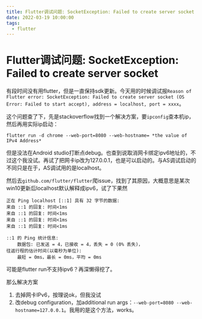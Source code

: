 ```yaml
---
title: Flutter调试问题: SocketException: Failed to create server socket
date: 2022-03-19 10:00:00
tags: 
  - flutter
---
```


# Flutter调试问题: SocketException: Failed to create server socket

有段时间没有用flutter，但是一直保持sdk更新。今天用的时候调试报`Reason of Flutter error: SocketException: Failed to create server socket (OS Error: Failed to start accept), address = localhost, port = xxxx`。

这个问题查了下，先是stackoverflow找到一个解决方案，要`ipconfig`查本机ip，然后再用实际ip启动：

```shell
flutter run -d chrome --web-port=8080 --web-hostname= *the value of IPv4 Address*
```

但是没法在Android studio打断点debug。也查到说取消网卡绑定ipv6地址的，不过这个我没试。再试了把网卡ip改为127.0.0.1，也是可以启动的。与AS调试启动的不同只是在于，AS调试用的是localhost。

然后去`github.com/flutter/flutter`爬issue，找到了其原因，大概意思是某次win10更新后localhost默认解释成ipv6，试了下果然

```shell
正在 Ping localhost [::1] 具有 32 字节的数据:
来自 ::1 的回复: 时间<1ms
来自 ::1 的回复: 时间<1ms
来自 ::1 的回复: 时间<1ms
来自 ::1 的回复: 时间<1ms

::1 的 Ping 统计信息:
    数据包: 已发送 = 4，已接收 = 4，丢失 = 0 (0% 丢失)，
往返行程的估计时间(以毫秒为单位):
    最短 = 0ms，最长 = 0ms，平均 = 0ms
```

可能是flutter run不支持ipv6？再深懒得挖了。

那么解决方案

1. 去掉网卡IPv6，按理说ok，但我没试
2. 改debug configuration，加additional run args：`--web-port=8080 --web-hostname=127.0.0.1`。我用的是这个方法，works。

